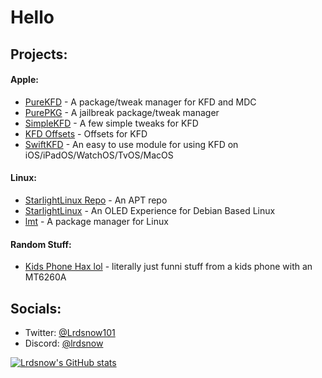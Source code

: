 # Hello

## Projects:
#### Apple:
- [PureKFD](https://github.com/lrdsnow/PureKFD) - A package/tweak manager for KFD and MDC
- [PurePKG](https://github.com/Lrdsnow/PurePKG) - A jailbreak package/tweak manager
- [SimpleKFD](https://github.com/lrdsnow/SimpleKFD) - A few simple tweaks for KFD
- [KFD Offsets](https://github.com/lrdsnow/kfd_offsets) - Offsets for KFD
- [SwiftKFD](https://github.com/Lrdsnow/SwiftKFD) - An easy to use module for using KFD on iOS/iPadOS/WatchOS/TvOS/MacOS
#### Linux:
- [StarlightLinux Repo](https://github.com/Lrdsnow/StarLightLinux/tree/main/Repo) - An APT repo
- [StarlightLinux](https://github.com/Lrdsnow/StarLightLinux) - An OLED Experience for Debian Based Linux
- [lmt](https://github.com/Lrdsnow/kfd) - A package manager for Linux
#### Random Stuff:
- [Kids Phone Hax lol](https://github.com/Lrdsnow/MT6260A-stuff) - literally just funni stuff from a kids phone with an MT6260A

## Socials:
- Twitter: [@Lrdsnow101](https://twitter.com/Lrdsnow101)
- Discord: [@lrdsnow](https://discord.com/users/795352247185571851)

[![Lrdsnow's GitHub stats](https://github-readme-stats.vercel.app/api?username=lrdsnow)](https://github.com/anuraghazra/github-readme-stats)
